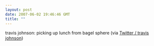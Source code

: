 ```yaml
---
layout: post
date: 2007-06-02 19:46:46 GMT
title: ""
---
```

travis johnson: picking up lunch from bagel sphere (via <a href="http://twitter.com/travisj/statuses/88444512">Twitter / travis johnson</a>)